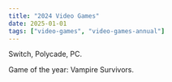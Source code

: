 ```yaml
---
title: "2024 Video Games"
date: 2025-01-01
tags: ["video-games", "video-games-annual"]
---
```


Switch, Polycade, PC. 

<!--more-->

Game of the year: Vampire Survivors.
